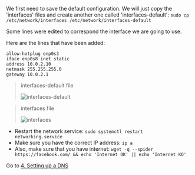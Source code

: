 We first need to save the default configuration. We will just copy the 'interfaces' files and create another one called 'interfaces-default':
`sudo cp /etc/network/interfaces /etc/network/interfaces-default`

Some lines were edited to correspond the interface we are going to use.

Here are the lines that have been added:
```
allow-hotplug enp0s3
iface enp0s8 inet static
address 10.0.2.10
netmask 255.255.255.0
gateway 10.0.2.1
```

>interfaces-default file
>
>![interfaces-default](/images/interfaces-default.png)

>interfaces file
>
>![interfaces](/images/interfaces.png)

- Restart the network service: `sudo systemctl restart networking.service`
- Make sure you have the correct IP address: `ip a`
- Also, make sure that you have internet: `wget -q --spider https://facebook.com/ && echo 'Internet OK' || echo 'Internet KO'`

Go to [4. Setting up a DNS](/DNS.md)

